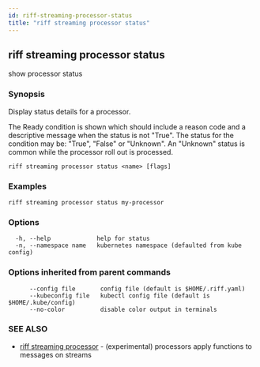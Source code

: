 ```yaml
---
id: riff-streaming-processor-status
title: "riff streaming processor status"
---
```

## riff streaming processor status

show processor status

### Synopsis

Display status details for a processor.

The Ready condition is shown which should include a reason code and a
descriptive message when the status is not "True". The status for the condition
may be: "True", "False" or "Unknown". An "Unknown" status is common while the
processor roll out is processed.

```
riff streaming processor status <name> [flags]
```

### Examples

```
riff streaming processor status my-processor
```

### Options

```
  -h, --help             help for status
  -n, --namespace name   kubernetes namespace (defaulted from kube config)
```

### Options inherited from parent commands

```
      --config file       config file (default is $HOME/.riff.yaml)
      --kubeconfig file   kubectl config file (default is $HOME/.kube/config)
      --no-color          disable color output in terminals
```

### SEE ALSO

* [riff streaming processor](riff_streaming_processor.md)	 - (experimental) processors apply functions to messages on streams

